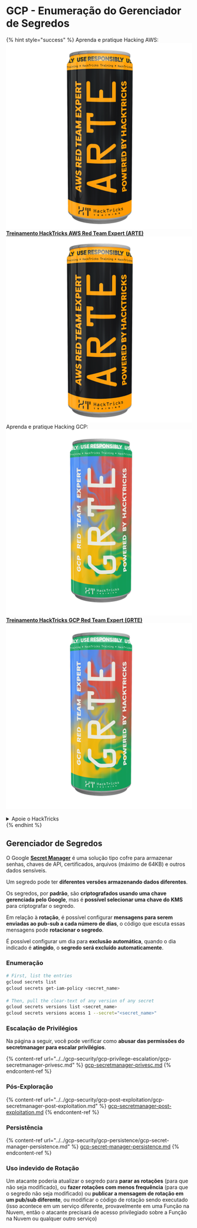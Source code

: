 # GCP - Enumeração do Gerenciador de Segredos

{% hint style="success" %}
Aprenda e pratique Hacking AWS: <img src="/.gitbook/assets/image.png" alt="" data-size="line">[**Treinamento HackTricks AWS Red Team Expert (ARTE)**](https://training.hacktricks.xyz/courses/arte)<img src="/.gitbook/assets/image.png" alt="" data-size="line">\
Aprenda e pratique Hacking GCP: <img src="/.gitbook/assets/image (2).png" alt="" data-size="line">[**Treinamento HackTricks GCP Red Team Expert (GRTE)**<img src="/.gitbook/assets/image (2).png" alt="" data-size="line">](https://training.hacktricks.xyz/courses/grte)

<details>

<summary>Apoie o HackTricks</summary>

* Verifique os [**planos de assinatura**](https://github.com/sponsors/carlospolop)!
* **Junte-se ao** 💬 [**grupo Discord**](https://discord.gg/hRep4RUj7f) ou ao [**grupo telegram**](https://t.me/peass) ou **siga-nos** no **Twitter** 🐦 [**@hacktricks\_live**](https://twitter.com/hacktricks\_live)**.**
* **Compartilhe truques de hacking enviando PRs para os repositórios** [**HackTricks**](https://github.com/carlospolop/hacktricks) e [**HackTricks Cloud**](https://github.com/carlospolop/hacktricks-cloud).

</details>
{% endhint %}

## Gerenciador de Segredos

O Google [**Secret Manager**](https://cloud.google.com/solutions/secrets-management/) é uma solução tipo cofre para armazenar senhas, chaves de API, certificados, arquivos (máximo de 64KB) e outros dados sensíveis.

Um segredo pode ter **diferentes versões armazenando dados diferentes**.

Os segredos, por **padrão**, são **criptografados usando uma chave gerenciada pelo Google**, mas é **possível selecionar uma chave do KMS** para criptografar o segredo.

Em relação à **rotação**, é possível configurar **mensagens para serem enviadas ao pub-sub a cada número de dias**, o código que escuta essas mensagens pode **rotacionar o segredo**.

É possível configurar um dia para **exclusão automática**, quando o dia indicado é **atingido**, o **segredo será excluído automaticamente**.

### Enumeração
```bash
# First, list the entries
gcloud secrets list
gcloud secrets get-iam-policy <secret_name>

# Then, pull the clear-text of any version of any secret
gcloud secrets versions list <secret_name>
gcloud secrets versions access 1 --secret="<secret_name>"
```
### Escalação de Privilégios

Na página a seguir, você pode verificar como **abusar das permissões do secretmanager para escalar privilégios**.

{% content-ref url="../../gcp-security/gcp-privilege-escalation/gcp-secretmanager-privesc.md" %}
[gcp-secretmanager-privesc.md](../../gcp-security/gcp-privilege-escalation/gcp-secretmanager-privesc.md)
{% endcontent-ref %}

### Pós-Exploração

{% content-ref url="../../gcp-security/gcp-post-exploitation/gcp-secretmanager-post-exploitation.md" %}
[gcp-secretmanager-post-exploitation.md](../../gcp-security/gcp-post-exploitation/gcp-secretmanager-post-exploitation.md)
{% endcontent-ref %}

### Persistência

{% content-ref url="../../gcp-security/gcp-persistence/gcp-secret-manager-persistence.md" %}
[gcp-secret-manager-persistence.md](../../gcp-security/gcp-persistence/gcp-secret-manager-persistence.md)
{% endcontent-ref %}

### Uso indevido de Rotação

Um atacante poderia atualizar o segredo para **parar as rotações** (para que não seja modificado), ou **fazer rotações com menos frequência** (para que o segredo não seja modificado) ou **publicar a mensagem de rotação em um pub/sub diferente**, ou modificar o código de rotação sendo executado (isso acontece em um serviço diferente, provavelmente em uma Função na Nuvem, então o atacante precisará de acesso privilegiado sobre a Função na Nuvem ou qualquer outro serviço)
